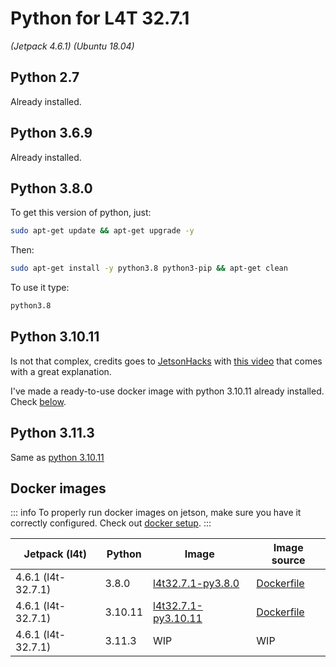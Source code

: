 # Python for L4T 32.7.1

_(Jetpack 4.6.1) (Ubuntu 18.04)_

## Python 2.7

Already installed.

## Python 3.6.9

Already installed.

## Python 3.8.0

To get this version of python, just:

```bash
sudo apt-get update && apt-get upgrade -y
```

Then:

```bash
sudo apt-get install -y python3.8 python3-pip && apt-get clean
```

To use it type:

```bash
python3.8
```

## Python 3.10.11

Is not that complex, credits goes to [JetsonHacks](https://jetsonhacks.com/)
with [this video](https://www.youtube.com/watch?v=LSdXakt8nZ8) that comes with a great explanation.

I've made a ready-to-use docker image with python 3.10.11 already installed. Check [below](#docker-images).

## Python 3.11.3

Same as [python 3.10.11](#python-31011)

## Docker images

::: info
To properly run docker images on jetson, make sure you have it correctly configured. Check
out [docker setup](/getting-started/docker).
:::

| Jetpack (l4t)      | Python  | Image                                                                                                                      | Image source                                                                                                        |
|--------------------|---------|----------------------------------------------------------------------------------------------------------------------------|---------------------------------------------------------------------------------------------------------------------|
| 4.6.1 (l4t-32.7.1) | 3.8.0   | [l4t32.7.1-py3.8.0](https://github.com/lanzani/jetson-libraries/pkgs/container/python/159297763?tag=l4t32.7.1-py3.8.0)     | [Dockerfile](https://github.com/lanzani/jetson-libraries/tree/main/libraries/python/l4t32.7.1/py3.8.0/Dockerfile)   |
| 4.6.1 (l4t-32.7.1) | 3.10.11 | [l4t32.7.1-py3.10.11](https://github.com/lanzani/jetson-libraries/pkgs/container/python/159352367?tag=l4t32.7.1-py3.10.11) | [Dockerfile](https://github.com/lanzani/jetson-libraries/tree/main/libraries/python/l4t32.7.1/py3.10.11/Dockerfile) |
| 4.6.1 (l4t-32.7.1) | 3.11.3  | WIP                                                                                                                        | WIP                                                                                                                 |